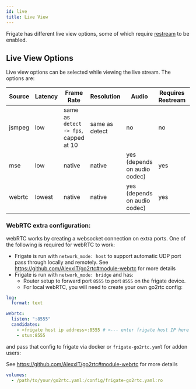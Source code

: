 ```yaml
---
id: live
title: Live View
---
```


Frigate has different live view options, some of which require [restream](restream.md) to be enabled.

## Live View Options

Live view options can be selected while viewing the live stream. The options are:

| Source | Latency | Frame Rate                             | Resolution     | Audio                        | Requires Restream | Other Limitations                |
| ------ | ------- | -------------------------------------- | -------------- | ---------------------------- | ----------------- | -------------------------------- |
| jsmpeg | low     | same as `detect -> fps`, capped at 10  | same as detect | no                           | no                | none                             |
| mse    | low     | native                                 | native         | yes (depends on audio codec) | yes               | not supported on iOS or Firefox  |
| webrtc | lowest  | native                                 | native         | yes (depends on audio codec) | yes               | requires extra config            |

### WebRTC extra configuration:

webRTC works by creating a websocket connection on extra ports. One of the following is required for webRTC to work:
* Frigate is run with `network_mode: host` to support automatic UDP port pass through locally and remotely. See https://github.com/AlexxIT/go2rtc#module-webrtc for more details
* Frigate is run with `network_mode: bridge` and has:
    * Router setup to forward port `8555` to port `8555` on the frigate device.
    * For local webRTC, you will need to create your own go2rtc config:

```yaml
log:
  format: text

webrtc:
  listen: ":8555"
  candidates:
    - <frigate host ip address>:8555 # <--- enter frigate host IP here
    - stun:8555
```

and pass that config to frigate via docker or `frigate-go2rtc.yaml` for addon users:

See https://github.com/AlexxIT/go2rtc#module-webrtc for more details

```yaml
volumes:
  - /path/to/your/go2rtc.yaml:/config/frigate-go2rtc.yaml:ro
```
